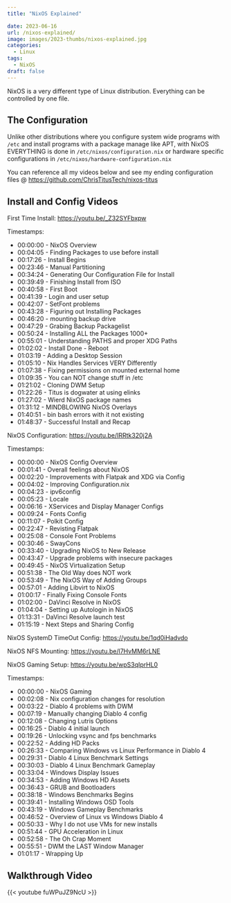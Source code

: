 ```yaml
---
title: "NixOS Explained"

date: 2023-06-16
url: /nixos-explained/
image: images/2023-thumbs/nixos-explained.jpg
categories:
  - Linux
tags:
  - NixOS
draft: false
---
```

NixOS is a very different type of Linux distribution. Everything can be controlled by one file.
<!--more-->

## The Configuration

Unlike other distributions where you configure system wide programs with `/etc` and install programs with a package manage like APT, with NixOS EVERYTHING is done in `/etc/nixos/configuration.nix` or hardware specific configurations in `/etc/nixos/hardware-configuration.nix`

You can reference all my videos below and see my ending configuration files @ <https://github.com/ChrisTitusTech/nixos-titus>

## Install and Config Videos

First Time Install: <https://youtu.be/_Z32SYFbxpw>

Timestamps:
- 00:00:00 - NixOS Overview
- 00:04:05 - Finding Packages to use before install
- 00:17:26 - Install Begins
- 00:23:46 - Manual Partitioning
- 00:34:24 - Generating Our Configuration File for Install
- 00:39:49 - Finishing Install from ISO
- 00:40:58 - First Boot
- 00:41:39 - Login and user setup
- 00:42:07 - SetFont problems
- 00:43:28 - Figuring out Installing Packages
- 00:46:20 - mounting backup drive
- 00:47:29 - Grabing Backup Packagelist
- 00:50:24 - Installing ALL the Packages 1000+
- 00:55:01 - Understanding PATHS and proper XDG Paths
- 01:02:02 - Install Done - Reboot
- 01:03:19 - Adding a Desktop Session
- 01:05:10 - Nix Handles Services VERY Differently
- 01:07:38 - Fixing permissions on mounted external home
- 01:09:35 - You can NOT change stuff in /etc
- 01:21:02 - Cloning DWM Setup
- 01:22:26 - Titus is dogwater at using elinks
- 01:27:02 - Wierd NixOS package names
- 01:31:12 - MINDBLOWING NixOS Overlays
- 01:40:51 - bin bash errors with it not existing
- 01:48:37 - Successful Install and Recap

NixOS Configuration: <https://youtu.be/IRRtk320j2A>

Timestamps:
- 00:00:00 - NixOS Config Overview
- 00:01:41 - Overall feelings about NixOS
- 00:02:20 - Improvements with Flatpak and XDG via Config
- 00:04:02 - Improving Configuration.nix
- 00:04:23 - ipv6config
- 00:05:23 - Locale
- 00:06:16 - XServices and Display Manager Configs
- 00:09:24 - Fonts Config
- 00:11:07 - Polkit Config
- 00:22:47 - Revisting Flatpak
- 00:25:08 - Console Font Problems
- 00:30:46 - SwayCons
- 00:33:40 - Upgrading NixOS to New Release
- 00:43:47 - Upgrade problems with insecure packages
- 00:49:45 - NixOS Virtualization Setup
- 00:51:38 - The Old Way does NOT work
- 00:53:49 - The NixOS Way of Adding Groups
- 00:57:01 - Adding Libvirt to NixOS
- 01:00:17 - Finally Fixing Console Fonts
- 01:02:00 - DaVinci Resolve in NixOS
- 01:04:04 - Setting up Autologin in NixOS
- 01:13:31 - DaVinci Resolve launch test
- 01:15:19 - Next Steps and Sharing Config

NixOS SystemD TimeOut Config: <https://youtu.be/1qd0iHadvdo>

NixOS NFS Mounting: <https://youtu.be/l7HvMM6rLNE>

NixOS Gaming Setup: <https://youtu.be/wpS3qIprHL0>

Timestamps:
- 00:00:00 - NixOS Gaming
- 00:02:08 - Nix configuration changes for resolution
- 00:03:22 - Diablo 4 problems with DWM
- 00:07:19 - Manually changing Diablo 4 config
- 00:12:08 - Changing Lutris Options
- 00:16:25 - Diablo 4 initial launch
- 00:19:26 - Unlocking vsync and fps benchmarks
- 00:22:52 - Adding HD Packs
- 00:26:33 - Comparing Windows vs Linux Performance in Diablo 4
- 00:29:31 - Diablo 4 Linux Benchmark Settings
- 00:30:03 - Diablo 4 Linux Benchmark Gameplay
- 00:33:04 - Windows Display Issues
- 00:34:53 - Adding Windows HD Assets
- 00:36:43 - GRUB and Bootloaders
- 00:38:18 - Windows Benchmarks Begins
- 00:39:41 - Installing Windows OSD Tools
- 00:43:19 - Windows Gameplay Benchmarks
- 00:46:52 - Overview of Linux vs Windows Diablo 4
- 00:50:33 - Why I do not use VMs for new installs
- 00:51:44 - GPU Acceleration in Linux
- 00:52:58 - The Oh Crap Moment
- 00:55:51 - DWM the LAST Window Manager
- 01:01:17 - Wrapping Up

## Walkthrough Video

{{< youtube fuWPuJZ9NcU >}}
